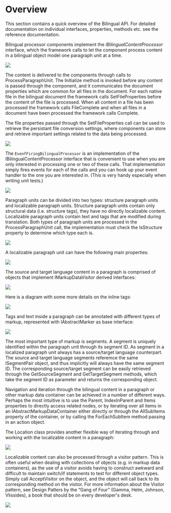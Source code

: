 Overview
=====
This section contains a quick overview of the Bilingual API. For detailed documentation on individual interfaces, properties, methods etc. see the reference documentation.

Bilingual processor components implement the *IBilingualContentProcessor* interface, which the framework calls to let the component process content in a bilingual object model one paragraph unit at a time.

<img style="display:block; " src="images/Bilingual Filter Component.jpg"/>

The content is delivered to the components through calls to ProcessParagraphUnit. The Initialize method is invoked before any content is passed through the component, and it communicates the document properties which are common for all files in the document. For each native file in the bilingual document the framework calls SetFileProperties before the content of the file is processed. When all content in a file has been processed the framework calls FileComplete and when all files in a document have been processed the framework calls Complete.

The file properties passed through the SetFileProperties call can be used to retrieve the persistant file conversion settings, where components can store and retrieve important settings related to the data being processed.

<img style="display:block; " src="images/File Properties.jpg"/>

The `EvenfFiringBilingualProcessor` is an implementation of the IBilingualContentProcessor interface that is convenient to use when you are only interested in processing one or two of these calls. That implementation simply fires events for each of the calls and you can hook up your event handler to the one you are interested in. (This is very handy especially when writing unit tests.)

<img style="display:block; " src="images/Event Driven Bilingual Processing.jpg"/>

Paragraph units can be divided into two types: structure paragraph units and localizable paragraph units. Structure paragraph units contain only structural data (i.e. structure tags), they have no directly localizable content. Localizable paragraph units contain text and tags that are modified during translation. Both types of paragraph units are processed in the ProcessParagraphUnit call, the implementation must check the IsStructure property to determine which type each is.

<img style="display:block; " src="images/Structure Paragraph Unit.jpg"/>

A localizable paragraph unit can have the following main properties:

<img style="display:block; " src="images/Localizable Paragraph Unit.jpg"/>

The source and target language content in a paragraph is comprised of objects that implement IMarkupDataVisitor derived interfaces:

<img style="display:block; " src="images/Paragraph.jpg"/>

Here is a diagram with some more details on the inline tags:

<img style="display:block; " src="images/Inline Tags.jpg"/>

Tags and text inside a paragraph can be annotated with different types of markup, represented with IAbstractMarker as base interface:

<img style="display:block; " src="images/Markers.jpg"/>

The most important type of markup is segments. A segment is uniquely identified within the paragraph unit through its segment ID. As segment in a localized paragraph unit always has a source/target language counterpart. The source and target language segments referemce the same ISegmentPair object, and thus implicitly will always have the same segment ID. The corresponding source/target segment can be easily retrieved through the GetSourceSegment and GetTargetSegment methods, which take the segment ID as parameter and returns the corresponding object.

Navigation and iteration through the bilingual content in a paragraph or other markup data container can be achieved in a number of different ways. Perhaps the most intuitive is to use the Parent, IndexInParent and Items properties to directly access related nodes, or by iterating over all items in an IAbstractMarkupDataContainer either directly or through the AllSubItems property of the container, or by calling the ForEachSubItem method passing in an action object.

The Location class provides another flexible way of iterating through and working with the localizable content in a paragraph:

<img style="display:block; " src="images/Locations.jpg"/>

Localizable content can also be processed through a visitor pattern. This is often useful when dealing with collections of objects (e.g. in markup data containers), as the use of a visitor avoids having to construct awkward and difficult to maintain switch/if statements to test for different object types. Simply call AcceptVisitor on the object, and the object will call back to its corresponding method on the visitor. For more information about the Visitor pattern, see Design Patters by the “Gang of Four” (Gamma, Helm, Johnson, Vlissides), a book that should be on every developer's desk.

<img style="display:block; " src="images/Visitor Pattern.jpg"/>